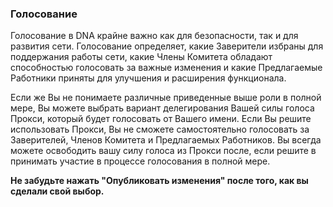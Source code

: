 ### Голосование

Голосование в DNA крайне важно как для безопасности, так и для развития сети. Голосование определяет, какие Заверители избраны для поддержания работы сети, какие Члены Комитета обладают способностью голосовать за важные изменения и какие Предлагаемые Работники приняты для улучшения и расширения функционала.

Если же Вы не понимаете различные приведенные выше роли в полной мере, Вы можете выбрать вариант делегирования Вашей силы голоса Прокси, который будет голосовать от Вашего имени. Если Вы решите использовать Прокси, Вы не сможете самостоятельно голосовать за Заверителей, Членов Комитета и Предлагаемых Работников. Вы всегда можете освободить вашу силу голоса из Прокси после, если решите в принимать участие в процессе голосования в полной мере.

**Не забудьте нажать "Опубликовать изменения" после того, как вы сделали свой выбор.**